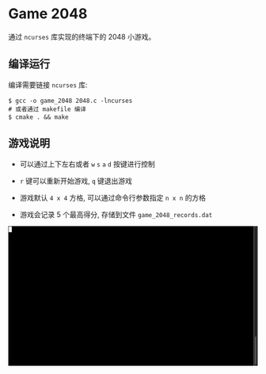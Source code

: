 # Game 2048

通过 `ncurses` 库实现的终端下的 2048 小游戏。

## 编译运行

编译需要链接 `ncurses` 库:

```shell
$ gcc -o game_2048 2048.c -lncurses
# 或者通过 makefile 编译
$ cmake . && make
```

## 游戏说明

- 可以通过上下左右或者 `w` `s` `a` `d` 按键进行控制

- `r` 键可以重新开始游戏, `q` 键退出游戏

- 游戏默认 `4 x 4` 方格, 可以通过命令行参数指定 `n x n` 的方格

- 游戏会记录 5 个最高得分, 存储到文件 `game_2048_records.dat`

![游戏示例](tty.gif)
